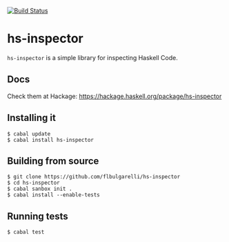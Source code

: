 [![Build Status](https://travis-ci.org/flbulgarelli/hs-inspector.svg)](https://travis-ci.org/flbulgarelli/hs-inspector)

# hs-inspector

`hs-inspector` is a simple library for inspecting Haskell Code. 

## Docs

Check them at Hackage: https://hackage.haskell.org/package/hs-inspector

## Installing it 

```
$ cabal update
$ cabal install hs-inspector
```

## Building from source

```
$ git clone https://github.com/flbulgarelli/hs-inspector
$ cd hs-inspector
$ cabal sanbox init .
$ cabal install --enable-tests
```

## Running tests

```
$ cabal test
```

